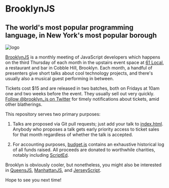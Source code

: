 BrooklynJS
==========

## The world's most popular programming language, in New York's most popular borough ##

![logo](logo/logo.png)

[BrooklynJS](brooklynjs.com) is a monthly meeting of JavaScript developers which happens on the third Thursday of each month in the upstairs event space at [61 Local](http://www.61local.com/), a restaurant and bar in Cobble Hill, Brooklyn. Each month, a handful of presenters give short talks about cool technology projects, and there's usually also a musical guest performing in between.

Tickets cost $15 and are released in two batches, both on Fridays at 10am one and two weeks before the event. They usually sell out very quickly. [Follow @brooklyn_js on Twitter](http://twitter.com/brooklyn_js) for timely notifications about tickets, amid other blatherings.

This repository serves two primary purposes:

1. Talks are proposed via Git pull requests; just add your talk to <a href="index.html">index.html</a>. Anybody who proposes a talk gets early priority access to ticket sales for that month regardless of whether the talk is accepted.

1. For accounting purposes, [budget.js](budget.js) contains an exhaustive historical log of all funds raised. All proceeds are donated to worthwhile charities, notably including [ScriptEd](https://www.scripted.org/).

Brooklyn is obviously cooler, but nonetheless, you might also be interested in [QueensJS](http://www.meetup.com/QueensJS/), [ManhattanJS](http://manhattanjs.com/), and [JerseyScript](http://jerseyscript.github.io/).

Hope to see you next time!
